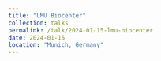 ```yaml
---
title: "LMU Biocenter"
collection: talks
permalink: /talk/2024-01-15-lmu-biocenter
date: 2024-01-15
location: "Munich, Germany"
---
```

